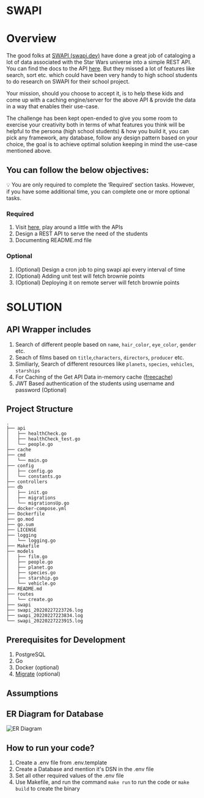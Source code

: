 # SWAPI

# Overview

The good folks at [SWAPI (swapi.dev)](https://swapi.dev/) have done a great job of cataloging a lot of data associated with the Star Wars universe into a simple REST API. You can find the docs to the API [here](https://swapi.dev/). But they missed a lot of features like search, sort etc. which could have been very handy to high school students to do research on SWAPI for their school project.

Your mission, should you choose to accept it, is to help these kids and come up with a caching engine/server for the above API & provide the data in a way that enables their use-case.

The challenge has been kept open-ended to give you some room to exercise your creativity both in terms of what features you think will be helpful to the persona (high school students) & how you build it, you can pick any framework, any database, follow any design pattern based on your choice, the goal is to achieve optimal solution keeping in mind the use-case mentioned above.

## You can follow the below objectives:

<aside>
💡 You are only required to complete the ‘Required’ section tasks. However, if you have some additional time, you can complete one or more optional tasks.

</aside>

### Required

1. Visit [here](https://swapi.dev/), play around a little with the APIs
2. Design a REST API to serve the need of the students
3. Documenting README.md file

### Optional

1. (Optional) Design a cron job to ping swapi api every interval of time
2. (Optional) Adding unit test will fetch brownie points
3. (Optional) Deploying it on remote server will fetch brownie points


# SOLUTION 

## API Wrapper includes

1. Search of different people based on `name`, `hair_color`, `eye_color`, `gender` etc.
2. Seach of films based on `title`,`characters`, `directors`, `producer` etc.
3. Similiarly, Search of different resources like `planets`, `species`, `vehicles`, `starships`
4. For Caching of the Get API Data in-memory cache ([freecache](https://github.com/coocood/freecache))
5. JWT Based authentication of the students using username and password (Optional)

## Project Structure
```
.
├── api
│   ├── healthCheck.go
│   ├── healthCheck_test.go
│   └── people.go
├── cache
├── cmd
│   └── main.go
├── config
│   ├── config.go
│   └── constants.go
├── controllers
├── db
│   ├── init.go
│   ├── migrations
│   └── migrationsUp.go
├── docker-compose.yml
├── Dockerfile
├── go.mod
├── go.sum
├── LICENSE
├── logging
│   └── logging.go
├── Makefile
├── models
│   ├── film.go
│   ├── people.go
│   ├── planet.go
│   ├── species.go
│   ├── starship.go
│   └── vehicle.go
├── README.md
├── routes
│   └── create.go
├── swapi
├── swapi_20220227223726.log
├── swapi_20220227223834.log
└── swapi_20220227223915.log
```

## Prerequisites for Development
1. PostgreSQL
2. Go
3. Docker (optional)
4. [Migrate](https://github.com/golang-migrate/migrate/tree/master/cmd/migrate) (optional)

## Assumptions


## ER Diagram for Database
![ER Diagram]()

## How to run your code?
1. Create a .env file from .env.template
2. Create a Database and mention it's DSN in the .env file
3. Set all other required values of the .env file
4. Use Makefile, and run the command `make run` to run the code or `make build` to create the binary

